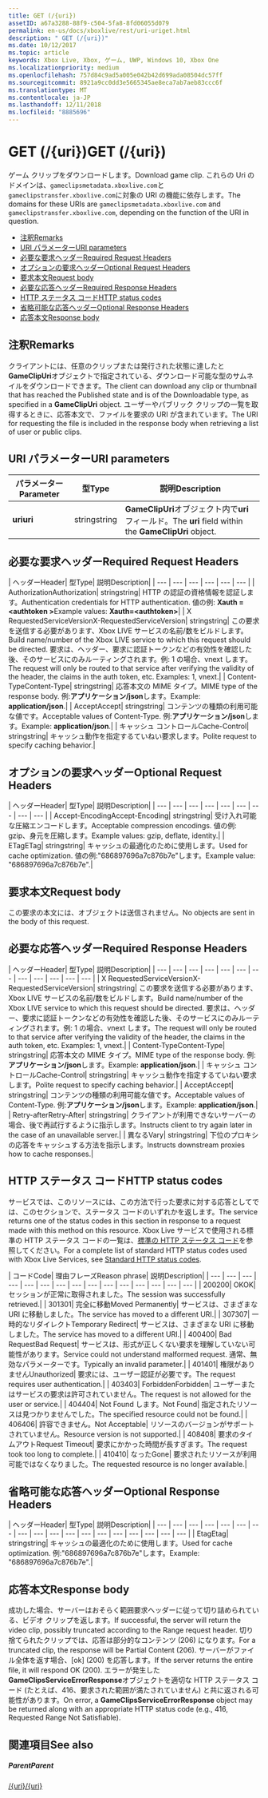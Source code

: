```yaml
---
title: GET (/{uri})
assetID: a67a3288-88f9-c504-5fa8-8fd06055d079
permalink: en-us/docs/xboxlive/rest/uri-uriget.html
description: " GET (/{uri})"
ms.date: 10/12/2017
ms.topic: article
keywords: Xbox Live, Xbox, ゲーム, UWP, Windows 10, Xbox One
ms.localizationpriority: medium
ms.openlocfilehash: 757d84c9ad5a005e042b42d699ada08504dc57ff
ms.sourcegitcommit: 8921a9cc0dd3e5665345ae8eca7ab7aeb83ccc6f
ms.translationtype: MT
ms.contentlocale: ja-JP
ms.lasthandoff: 12/11/2018
ms.locfileid: "8885696"
---
```

# <a name="get-uri"></a><span data-ttu-id="599f2-104">GET (/{uri})</span><span class="sxs-lookup"><span data-stu-id="599f2-104">GET (/{uri})</span></span>
<span data-ttu-id="599f2-105">ゲーム クリップをダウンロードします。</span><span class="sxs-lookup"><span data-stu-id="599f2-105">Download game clip.</span></span> <span data-ttu-id="599f2-106">これらの Uri のドメインは、`gameclipsmetadata.xboxlive.com`と`gameclipstransfer.xboxlive.com`に対象の URI の機能に依存します。</span><span class="sxs-lookup"><span data-stu-id="599f2-106">The domains for these URIs are `gameclipsmetadata.xboxlive.com` and `gameclipstransfer.xboxlive.com`, depending on the function of the URI in question.</span></span>
 
  * [<span data-ttu-id="599f2-107">注釈</span><span class="sxs-lookup"><span data-stu-id="599f2-107">Remarks</span></span>](#ID4EX)
  * [<span data-ttu-id="599f2-108">URI パラメーター</span><span class="sxs-lookup"><span data-stu-id="599f2-108">URI parameters</span></span>](#ID4EDB)
  * [<span data-ttu-id="599f2-109">必要な要求ヘッダー</span><span class="sxs-lookup"><span data-stu-id="599f2-109">Required Request Headers</span></span>](#ID4EEC)
  * [<span data-ttu-id="599f2-110">オプションの要求ヘッダー</span><span class="sxs-lookup"><span data-stu-id="599f2-110">Optional Request Headers</span></span>](#ID4EQE)
  * [<span data-ttu-id="599f2-111">要求本文</span><span class="sxs-lookup"><span data-stu-id="599f2-111">Request body</span></span>](#ID4EZF)
  * [<span data-ttu-id="599f2-112">必要な応答ヘッダー</span><span class="sxs-lookup"><span data-stu-id="599f2-112">Required Response Headers</span></span>](#ID4EEG)
  * [<span data-ttu-id="599f2-113">HTTP ステータス コード</span><span class="sxs-lookup"><span data-stu-id="599f2-113">HTTP status codes</span></span>](#ID4EYAAC)
  * [<span data-ttu-id="599f2-114">省略可能な応答ヘッダー</span><span class="sxs-lookup"><span data-stu-id="599f2-114">Optional Response Headers</span></span>](#ID4EOFAC)
  * [<span data-ttu-id="599f2-115">応答本文</span><span class="sxs-lookup"><span data-stu-id="599f2-115">Response body</span></span>](#ID4EOGAC)
 
<a id="ID4EX"></a>

 
## <a name="remarks"></a><span data-ttu-id="599f2-116">注釈</span><span class="sxs-lookup"><span data-stu-id="599f2-116">Remarks</span></span>
 
<span data-ttu-id="599f2-117">クライアントには、任意のクリップまたは発行された状態に達したと**GameClipUri**オブジェクトで指定されている、ダウンロード可能な型のサムネイルをダウンロードできます。</span><span class="sxs-lookup"><span data-stu-id="599f2-117">The client can download any clip or thumbnail that has reached the Published state and is of the Downloadable type, as specified in a **GameClipUri** object.</span></span> <span data-ttu-id="599f2-118">ユーザーやパブリック クリップの一覧を取得するときに、応答本文で、ファイルを要求の URI が含まれています。</span><span class="sxs-lookup"><span data-stu-id="599f2-118">The URI for requesting the file is included in the response body when retrieving a list of user or public clips.</span></span>
  
<a id="ID4EDB"></a>

 
## <a name="uri-parameters"></a><span data-ttu-id="599f2-119">URI パラメーター</span><span class="sxs-lookup"><span data-stu-id="599f2-119">URI parameters</span></span>
 
| <span data-ttu-id="599f2-120">パラメーター</span><span class="sxs-lookup"><span data-stu-id="599f2-120">Parameter</span></span>| <span data-ttu-id="599f2-121">型</span><span class="sxs-lookup"><span data-stu-id="599f2-121">Type</span></span>| <span data-ttu-id="599f2-122">説明</span><span class="sxs-lookup"><span data-stu-id="599f2-122">Description</span></span>| 
| --- | --- | --- | 
| <b><span data-ttu-id="599f2-123">uri</span><span class="sxs-lookup"><span data-stu-id="599f2-123">uri</span></span></b>| <span data-ttu-id="599f2-124">string</span><span class="sxs-lookup"><span data-stu-id="599f2-124">string</span></span>| <span data-ttu-id="599f2-125"><b>GameClipUri</b>オブジェクト内で<b>uri</b>フィールド。</span><span class="sxs-lookup"><span data-stu-id="599f2-125">The <b>uri</b> field within the <b>GameClipUri</b> object.</span></span>| 
  
<a id="ID4EEC"></a>

 
## <a name="required-request-headers"></a><span data-ttu-id="599f2-126">必要な要求ヘッダー</span><span class="sxs-lookup"><span data-stu-id="599f2-126">Required Request Headers</span></span>
 
| <span data-ttu-id="599f2-127">ヘッダー</span><span class="sxs-lookup"><span data-stu-id="599f2-127">Header</span></span>| <span data-ttu-id="599f2-128">型</span><span class="sxs-lookup"><span data-stu-id="599f2-128">Type</span></span>| <span data-ttu-id="599f2-129">説明</span><span class="sxs-lookup"><span data-stu-id="599f2-129">Description</span></span>| 
| --- | --- | --- | --- | --- | --- | 
| <span data-ttu-id="599f2-130">Authorization</span><span class="sxs-lookup"><span data-stu-id="599f2-130">Authorization</span></span>| <span data-ttu-id="599f2-131">string</span><span class="sxs-lookup"><span data-stu-id="599f2-131">string</span></span>| <span data-ttu-id="599f2-132">HTTP の認証の資格情報を認証します。</span><span class="sxs-lookup"><span data-stu-id="599f2-132">Authentication credentials for HTTP authentication.</span></span> <span data-ttu-id="599f2-133">値の例: <b>Xauth =&lt;authtoken ></b></span><span class="sxs-lookup"><span data-stu-id="599f2-133">Example values: <b>Xauth=&lt;authtoken></b></span></span>| 
| <span data-ttu-id="599f2-134">X RequestedServiceVersion</span><span class="sxs-lookup"><span data-stu-id="599f2-134">X-RequestedServiceVersion</span></span>| <span data-ttu-id="599f2-135">string</span><span class="sxs-lookup"><span data-stu-id="599f2-135">string</span></span>| <span data-ttu-id="599f2-136">この要求を送信する必要があります、Xbox LIVE サービスの名前/数をビルドします。</span><span class="sxs-lookup"><span data-stu-id="599f2-136">Build name/number of the Xbox LIVE service to which this request should be directed.</span></span> <span data-ttu-id="599f2-137">要求は、ヘッダー、要求に認証トークンなどの有効性を確認した後、そのサービスにのみルーティングされます。例: 1 の場合、vnext します。</span><span class="sxs-lookup"><span data-stu-id="599f2-137">The request will only be routed to that service after verifying the validity of the header, the claims in the auth token, etc. Examples: 1, vnext.</span></span>| 
| <span data-ttu-id="599f2-138">Content-Type</span><span class="sxs-lookup"><span data-stu-id="599f2-138">Content-Type</span></span>| <span data-ttu-id="599f2-139">string</span><span class="sxs-lookup"><span data-stu-id="599f2-139">string</span></span>| <span data-ttu-id="599f2-140">応答本文の MIME タイプ。</span><span class="sxs-lookup"><span data-stu-id="599f2-140">MIME type of the response body.</span></span> <span data-ttu-id="599f2-141">例:<b>アプリケーション/json</b>します。</span><span class="sxs-lookup"><span data-stu-id="599f2-141">Example: <b>application/json</b>.</span></span>| 
| <span data-ttu-id="599f2-142">Accept</span><span class="sxs-lookup"><span data-stu-id="599f2-142">Accept</span></span>| <span data-ttu-id="599f2-143">string</span><span class="sxs-lookup"><span data-stu-id="599f2-143">string</span></span>| <span data-ttu-id="599f2-144">コンテンツの種類の利用可能な値です。</span><span class="sxs-lookup"><span data-stu-id="599f2-144">Acceptable values of Content-Type.</span></span> <span data-ttu-id="599f2-145">例:<b>アプリケーション/json</b>します。</span><span class="sxs-lookup"><span data-stu-id="599f2-145">Example: <b>application/json</b>.</span></span>| 
| <span data-ttu-id="599f2-146">キャッシュ コントロール</span><span class="sxs-lookup"><span data-stu-id="599f2-146">Cache-Control</span></span>| <span data-ttu-id="599f2-147">string</span><span class="sxs-lookup"><span data-stu-id="599f2-147">string</span></span>| <span data-ttu-id="599f2-148">キャッシュ動作を指定するていねい要求します。</span><span class="sxs-lookup"><span data-stu-id="599f2-148">Polite request to specify caching behavior.</span></span>| 
  
<a id="ID4EQE"></a>

 
## <a name="optional-request-headers"></a><span data-ttu-id="599f2-149">オプションの要求ヘッダー</span><span class="sxs-lookup"><span data-stu-id="599f2-149">Optional Request Headers</span></span>
 
| <span data-ttu-id="599f2-150">ヘッダー</span><span class="sxs-lookup"><span data-stu-id="599f2-150">Header</span></span>| <span data-ttu-id="599f2-151">型</span><span class="sxs-lookup"><span data-stu-id="599f2-151">Type</span></span>| <span data-ttu-id="599f2-152">説明</span><span class="sxs-lookup"><span data-stu-id="599f2-152">Description</span></span>| 
| --- | --- | --- | --- | --- | --- | --- | --- | --- | 
| <span data-ttu-id="599f2-153">Accept-Encoding</span><span class="sxs-lookup"><span data-stu-id="599f2-153">Accept-Encoding</span></span>| <span data-ttu-id="599f2-154">string</span><span class="sxs-lookup"><span data-stu-id="599f2-154">string</span></span>| <span data-ttu-id="599f2-155">受け入れ可能な圧縮エンコードします。</span><span class="sxs-lookup"><span data-stu-id="599f2-155">Acceptable compression encodings.</span></span> <span data-ttu-id="599f2-156">値の例: gzip、身元を圧縮します。</span><span class="sxs-lookup"><span data-stu-id="599f2-156">Example values: gzip, deflate, identity.</span></span>| 
| <span data-ttu-id="599f2-157">ETag</span><span class="sxs-lookup"><span data-stu-id="599f2-157">ETag</span></span>| <span data-ttu-id="599f2-158">string</span><span class="sxs-lookup"><span data-stu-id="599f2-158">string</span></span>| <span data-ttu-id="599f2-159">キャッシュの最適化のために使用します。</span><span class="sxs-lookup"><span data-stu-id="599f2-159">Used for cache optimization.</span></span> <span data-ttu-id="599f2-160">値の例:"686897696a7c876b7e"します。</span><span class="sxs-lookup"><span data-stu-id="599f2-160">Example value: "686897696a7c876b7e".</span></span>| 
  
<a id="ID4EZF"></a>

 
## <a name="request-body"></a><span data-ttu-id="599f2-161">要求本文</span><span class="sxs-lookup"><span data-stu-id="599f2-161">Request body</span></span>
 
<span data-ttu-id="599f2-162">この要求の本文には、オブジェクトは送信されません。</span><span class="sxs-lookup"><span data-stu-id="599f2-162">No objects are sent in the body of this request.</span></span>
  
<a id="ID4EEG"></a>

 
## <a name="required-response-headers"></a><span data-ttu-id="599f2-163">必要な応答ヘッダー</span><span class="sxs-lookup"><span data-stu-id="599f2-163">Required Response Headers</span></span>
 
| <span data-ttu-id="599f2-164">ヘッダー</span><span class="sxs-lookup"><span data-stu-id="599f2-164">Header</span></span>| <span data-ttu-id="599f2-165">型</span><span class="sxs-lookup"><span data-stu-id="599f2-165">Type</span></span>| <span data-ttu-id="599f2-166">説明</span><span class="sxs-lookup"><span data-stu-id="599f2-166">Description</span></span>| 
| --- | --- | --- | --- | --- | --- | --- | --- | --- | --- | --- | --- | 
| <span data-ttu-id="599f2-167">X RequestedServiceVersion</span><span class="sxs-lookup"><span data-stu-id="599f2-167">X-RequestedServiceVersion</span></span>| <span data-ttu-id="599f2-168">string</span><span class="sxs-lookup"><span data-stu-id="599f2-168">string</span></span>| <span data-ttu-id="599f2-169">この要求を送信する必要があります、Xbox LIVE サービスの名前/数をビルドします。</span><span class="sxs-lookup"><span data-stu-id="599f2-169">Build name/number of the Xbox LIVE service to which this request should be directed.</span></span> <span data-ttu-id="599f2-170">要求は、ヘッダー、要求に認証トークンなどの有効性を確認した後、そのサービスにのみルーティングされます。例: 1 の場合、vnext します。</span><span class="sxs-lookup"><span data-stu-id="599f2-170">The request will only be routed to that service after verifying the validity of the header, the claims in the auth token, etc. Examples: 1, vnext.</span></span>| 
| <span data-ttu-id="599f2-171">Content-Type</span><span class="sxs-lookup"><span data-stu-id="599f2-171">Content-Type</span></span>| <span data-ttu-id="599f2-172">string</span><span class="sxs-lookup"><span data-stu-id="599f2-172">string</span></span>| <span data-ttu-id="599f2-173">応答本文の MIME タイプ。</span><span class="sxs-lookup"><span data-stu-id="599f2-173">MIME type of the response body.</span></span> <span data-ttu-id="599f2-174">例:<b>アプリケーション/json</b>します。</span><span class="sxs-lookup"><span data-stu-id="599f2-174">Example: <b>application/json</b>.</span></span>| 
| <span data-ttu-id="599f2-175">キャッシュ コントロール</span><span class="sxs-lookup"><span data-stu-id="599f2-175">Cache-Control</span></span>| <span data-ttu-id="599f2-176">string</span><span class="sxs-lookup"><span data-stu-id="599f2-176">string</span></span>| <span data-ttu-id="599f2-177">キャッシュ動作を指定するていねい要求します。</span><span class="sxs-lookup"><span data-stu-id="599f2-177">Polite request to specify caching behavior.</span></span>| 
| <span data-ttu-id="599f2-178">Accept</span><span class="sxs-lookup"><span data-stu-id="599f2-178">Accept</span></span>| <span data-ttu-id="599f2-179">string</span><span class="sxs-lookup"><span data-stu-id="599f2-179">string</span></span>| <span data-ttu-id="599f2-180">コンテンツの種類の利用可能な値です。</span><span class="sxs-lookup"><span data-stu-id="599f2-180">Acceptable values of Content-Type.</span></span> <span data-ttu-id="599f2-181">例:<b>アプリケーション/json</b>します。</span><span class="sxs-lookup"><span data-stu-id="599f2-181">Example: <b>application/json</b>.</span></span>| 
| <span data-ttu-id="599f2-182">Retry-after</span><span class="sxs-lookup"><span data-stu-id="599f2-182">Retry-After</span></span>| <span data-ttu-id="599f2-183">string</span><span class="sxs-lookup"><span data-stu-id="599f2-183">string</span></span>| <span data-ttu-id="599f2-184">クライアントが利用できないサーバーの場合、後で再試行するように指示します。</span><span class="sxs-lookup"><span data-stu-id="599f2-184">Instructs client to try again later in the case of an unavailable server.</span></span>| 
| <span data-ttu-id="599f2-185">異なる</span><span class="sxs-lookup"><span data-stu-id="599f2-185">Vary</span></span>| <span data-ttu-id="599f2-186">string</span><span class="sxs-lookup"><span data-stu-id="599f2-186">string</span></span>| <span data-ttu-id="599f2-187">下位のプロキシの応答をキャッシュする方法を指示します。</span><span class="sxs-lookup"><span data-stu-id="599f2-187">Instructs downstream proxies how to cache responses.</span></span>| 
  
<a id="ID4EYAAC"></a>

 
## <a name="http-status-codes"></a><span data-ttu-id="599f2-188">HTTP ステータス コード</span><span class="sxs-lookup"><span data-stu-id="599f2-188">HTTP status codes</span></span>
 
<span data-ttu-id="599f2-189">サービスでは、このリソースには、この方法で行った要求に対する応答としてでは、このセクションで、ステータス コードのいずれかを返します。</span><span class="sxs-lookup"><span data-stu-id="599f2-189">The service returns one of the status codes in this section in response to a request made with this method on this resource.</span></span> <span data-ttu-id="599f2-190">Xbox Live サービスで使用される標準の HTTP ステータス コードの一覧は、[標準の HTTP ステータス コード](../../additional/httpstatuscodes.md)を参照してください。</span><span class="sxs-lookup"><span data-stu-id="599f2-190">For a complete list of standard HTTP status codes used with Xbox Live Services, see [Standard HTTP status codes](../../additional/httpstatuscodes.md).</span></span>
 
| <span data-ttu-id="599f2-191">コード</span><span class="sxs-lookup"><span data-stu-id="599f2-191">Code</span></span>| <span data-ttu-id="599f2-192">理由フレーズ</span><span class="sxs-lookup"><span data-stu-id="599f2-192">Reason phrase</span></span>| <span data-ttu-id="599f2-193">説明</span><span class="sxs-lookup"><span data-stu-id="599f2-193">Description</span></span>| 
| --- | --- | --- | --- | --- | --- | --- | --- | --- | --- | --- | --- | --- | --- | --- | 
| <span data-ttu-id="599f2-194">200</span><span class="sxs-lookup"><span data-stu-id="599f2-194">200</span></span>| <span data-ttu-id="599f2-195">OK</span><span class="sxs-lookup"><span data-stu-id="599f2-195">OK</span></span>| <span data-ttu-id="599f2-196">セッションが正常に取得されました。</span><span class="sxs-lookup"><span data-stu-id="599f2-196">The session was successfully retrieved.</span></span>| 
| <span data-ttu-id="599f2-197">301</span><span class="sxs-lookup"><span data-stu-id="599f2-197">301</span></span>| <span data-ttu-id="599f2-198">完全に移動</span><span class="sxs-lookup"><span data-stu-id="599f2-198">Moved Permanently</span></span>| <span data-ttu-id="599f2-199">サービスは、さまざまな URI に移動しました。</span><span class="sxs-lookup"><span data-stu-id="599f2-199">The service has moved to a different URI.</span></span>| 
| <span data-ttu-id="599f2-200">307</span><span class="sxs-lookup"><span data-stu-id="599f2-200">307</span></span>| <span data-ttu-id="599f2-201">一時的なリダイレクト</span><span class="sxs-lookup"><span data-stu-id="599f2-201">Temporary Redirect</span></span>| <span data-ttu-id="599f2-202">サービスは、さまざまな URI に移動しました。</span><span class="sxs-lookup"><span data-stu-id="599f2-202">The service has moved to a different URI.</span></span>| 
| <span data-ttu-id="599f2-203">400</span><span class="sxs-lookup"><span data-stu-id="599f2-203">400</span></span>| <span data-ttu-id="599f2-204">Bad Request</span><span class="sxs-lookup"><span data-stu-id="599f2-204">Bad Request</span></span>| <span data-ttu-id="599f2-205">サービスは、形式が正しくない要求を理解していない可能性があります。</span><span class="sxs-lookup"><span data-stu-id="599f2-205">Service could not understand malformed request.</span></span> <span data-ttu-id="599f2-206">通常、無効なパラメーターです。</span><span class="sxs-lookup"><span data-stu-id="599f2-206">Typically an invalid parameter.</span></span>| 
| <span data-ttu-id="599f2-207">401</span><span class="sxs-lookup"><span data-stu-id="599f2-207">401</span></span>| <span data-ttu-id="599f2-208">権限がありません</span><span class="sxs-lookup"><span data-stu-id="599f2-208">Unauthorized</span></span>| <span data-ttu-id="599f2-209">要求には、ユーザー認証が必要です。</span><span class="sxs-lookup"><span data-stu-id="599f2-209">The request requires user authentication.</span></span>| 
| <span data-ttu-id="599f2-210">403</span><span class="sxs-lookup"><span data-stu-id="599f2-210">403</span></span>| <span data-ttu-id="599f2-211">Forbidden</span><span class="sxs-lookup"><span data-stu-id="599f2-211">Forbidden</span></span>| <span data-ttu-id="599f2-212">ユーザーまたはサービスの要求は許可されていません。</span><span class="sxs-lookup"><span data-stu-id="599f2-212">The request is not allowed for the user or service.</span></span>| 
| <span data-ttu-id="599f2-213">404</span><span class="sxs-lookup"><span data-stu-id="599f2-213">404</span></span>| <span data-ttu-id="599f2-214">Not Found します。</span><span class="sxs-lookup"><span data-stu-id="599f2-214">Not Found</span></span>| <span data-ttu-id="599f2-215">指定されたリソースは見つかりませんでした。</span><span class="sxs-lookup"><span data-stu-id="599f2-215">The specified resource could not be found.</span></span>| 
| <span data-ttu-id="599f2-216">406</span><span class="sxs-lookup"><span data-stu-id="599f2-216">406</span></span>| <span data-ttu-id="599f2-217">許容できません。</span><span class="sxs-lookup"><span data-stu-id="599f2-217">Not Acceptable</span></span>| <span data-ttu-id="599f2-218">リソースのバージョンがサポートされていません。</span><span class="sxs-lookup"><span data-stu-id="599f2-218">Resource version is not supported.</span></span>| 
| <span data-ttu-id="599f2-219">408</span><span class="sxs-lookup"><span data-stu-id="599f2-219">408</span></span>| <span data-ttu-id="599f2-220">要求のタイムアウト</span><span class="sxs-lookup"><span data-stu-id="599f2-220">Request Timeout</span></span>| <span data-ttu-id="599f2-221">要求にかかった時間が長すぎます。</span><span class="sxs-lookup"><span data-stu-id="599f2-221">The request took too long to complete.</span></span>| 
| <span data-ttu-id="599f2-222">410</span><span class="sxs-lookup"><span data-stu-id="599f2-222">410</span></span>| <span data-ttu-id="599f2-223">なった</span><span class="sxs-lookup"><span data-stu-id="599f2-223">Gone</span></span>| <span data-ttu-id="599f2-224">要求されたリソースが利用可能ではなくなりました。</span><span class="sxs-lookup"><span data-stu-id="599f2-224">The requested resource is no longer available.</span></span>| 
  
<a id="ID4EOFAC"></a>

 
## <a name="optional-response-headers"></a><span data-ttu-id="599f2-225">省略可能な応答ヘッダー</span><span class="sxs-lookup"><span data-stu-id="599f2-225">Optional Response Headers</span></span>
 
| <span data-ttu-id="599f2-226">ヘッダー</span><span class="sxs-lookup"><span data-stu-id="599f2-226">Header</span></span>| <span data-ttu-id="599f2-227">型</span><span class="sxs-lookup"><span data-stu-id="599f2-227">Type</span></span>| <span data-ttu-id="599f2-228">説明</span><span class="sxs-lookup"><span data-stu-id="599f2-228">Description</span></span>| 
| --- | --- | --- | --- | --- | --- | --- | --- | --- | --- | --- | --- | --- | --- | --- | --- | --- | --- | 
| <span data-ttu-id="599f2-229">Etag</span><span class="sxs-lookup"><span data-stu-id="599f2-229">Etag</span></span>| <span data-ttu-id="599f2-230">string</span><span class="sxs-lookup"><span data-stu-id="599f2-230">string</span></span>| <span data-ttu-id="599f2-231">キャッシュの最適化のために使用します。</span><span class="sxs-lookup"><span data-stu-id="599f2-231">Used for cache optimization.</span></span> <span data-ttu-id="599f2-232">例:"686897696a7c876b7e"します。</span><span class="sxs-lookup"><span data-stu-id="599f2-232">Example: "686897696a7c876b7e".</span></span>| 
  
<a id="ID4EOGAC"></a>

 
## <a name="response-body"></a><span data-ttu-id="599f2-233">応答本文</span><span class="sxs-lookup"><span data-stu-id="599f2-233">Response body</span></span>
 
<a id="ID4EUGAC"></a>

  
 
<span data-ttu-id="599f2-234">成功した場合、サーバーはおそらく範囲要求ヘッダーに従って切り詰められている、ビデオ クリップを返します。</span><span class="sxs-lookup"><span data-stu-id="599f2-234">If successful, the server will return the video clip, possibly truncated according to the Range request header.</span></span> <span data-ttu-id="599f2-235">切り捨てられたクリップでは、応答は部分的なコンテンツ (206) になります。</span><span class="sxs-lookup"><span data-stu-id="599f2-235">For a truncated clip, the response will be Partial Content (206).</span></span> <span data-ttu-id="599f2-236">サーバーがファイル全体を返す場合、[ok] (200) を応答します。</span><span class="sxs-lookup"><span data-stu-id="599f2-236">If the server returns the entire file, it will respond OK (200).</span></span> <span data-ttu-id="599f2-237">エラーが発生した**GameClipsServiceErrorResponse**オブジェクトを適切な HTTP ステータス コード (たとえば、416、要求された範囲が満たされていません) と共に返される可能性があります。</span><span class="sxs-lookup"><span data-stu-id="599f2-237">On error, a **GameClipsServiceErrorResponse** object may be returned along with an appropriate HTTP status code (e.g., 416, Requested Range Not Satisfiable).</span></span>
   
<a id="ID4E4GAC"></a>

 
## <a name="see-also"></a><span data-ttu-id="599f2-238">関連項目</span><span class="sxs-lookup"><span data-stu-id="599f2-238">See also</span></span>
 
<a id="ID4E6GAC"></a>

 
##### <a name="parent"></a><span data-ttu-id="599f2-239">Parent</span><span class="sxs-lookup"><span data-stu-id="599f2-239">Parent</span></span> 

[<span data-ttu-id="599f2-240">/{uri}</span><span class="sxs-lookup"><span data-stu-id="599f2-240">/{uri}</span></span>](uri-uri.md)

   